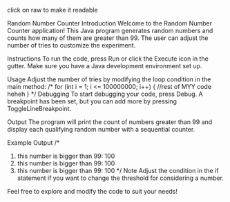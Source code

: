 click on raw to make it readable

Random Number Counter
Introduction
Welcome to the Random Number Counter application! This Java program generates random numbers and counts how many of them are greater than 99. The user can adjust the number of tries to customize the experiment.

Instructions
To run the code, press Run or click the Execute icon in the gutter. Make sure you have a Java development environment set up.

Usage
Adjust the number of tries by modifying the loop condition in the main method:
/*
for (int i = 1; i <= 100000000; i++) {
    //rest of MYY code heheh
}
*/
Debugging
To start debugging your code, press Debug. A breakpoint has been set, but you can add more by pressing ToggleLineBreakpoint.

Output
The program will print the count of numbers greater than 99 and display each qualifying random number with a sequential counter.

Example Output
/*
1. this number is bigger than 99: 100
2. this number is bigger than 99: 100
3. this number is bigger than 99: 100
*/
Note
Adjust the condition in the if statement if you want to change the threshold for considering a number.

Feel free to explore and modify the code to suit your needs!
